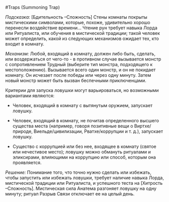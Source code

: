 #Traps
(Summoning Trap)

*Подсказка:* [Бдительность –Сложность] Стены комнаты покрыты мистическими символами, которые, похоже, удивительно хорошо перенесли воздействие времени... Чтение рун требует навыка Лорда или Ритуалиста, или обучения в мистической традиции; такой человек может определить, какой из следующих механизмов ожидает тех, кто входит в комнату.  

*Механизм:* Любой, входящий в комнату, должен либо быть, сделать, или воздержаться от чего-то - в противном случае вызывается монстр с сопротивлением Трудный (выберите тип монстра, подходящего к местоположению). Вызывается всего один монстр, и он не покидает комнату. Он исчезает после победы или через одну минуту. Затем новый монстр может быть вызван беспечными приключенцами. 

Критерии для запуска ловушки могут варьироваться, но возможными вариантами являются:

- Человек, входящий в комнату с вытянутым оружием, запускает ловушку.

- Человек, входящий в комнату, не почитав определенного высшего существа места (например, говоря позитивные вещи о Виртхе/природе, Виельде/цивилизации, Рватхе/коррупции и т. д.), запускает ловушку.

- Существо с коррупцией или без нее, входящее в комнату (святое или нечестивое место); ловушку можно обмануть ритуалами и эликсирами, влияющими на коррупцию или способ, которым она проявляется.  

*Решение:* Понимание того, что точно нужно сделать или избежать, чтобы запустить или избежать ловушки, требует наличие навыка Лорда, мистической традиции или Ритуалиста, и успешного теста на [Хитрость –Сложность]. Мистическая сила Анатема разгоняет ловушку на одну минуту; ритуал Разрыв Связи отключает ее на целый день.
